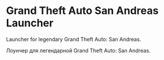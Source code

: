 # Grand Theft Auto San Andreas Launcher
Launcher for legendary Grand Theft Auto: San Andreas.

Лоунчер для легендарной Grand Theft Auto: San Andreas.
